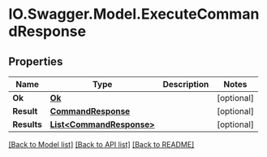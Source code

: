 # IO.Swagger.Model.ExecuteCommandResponse
## Properties

Name | Type | Description | Notes
------------ | ------------- | ------------- | -------------
**Ok** | [**Ok**](Ok.md) |  | [optional] 
**Result** | [**CommandResponse**](CommandResponse.md) |  | [optional] 
**Results** | [**List&lt;CommandResponse&gt;**](CommandResponse.md) |  | [optional] 

[[Back to Model list]](../README.md#documentation-for-models) [[Back to API list]](../README.md#documentation-for-api-endpoints) [[Back to README]](../README.md)

